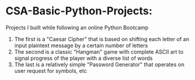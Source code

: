 # CSA-Basic-Python-Projects:
Projects I built while following an online Python Bootcamp
1) The first is a "Caesar Cipher" that is based on shifting each letter of an input plaintext message by a certain number of letters
2) The second is a classic "Hangman" game with complete ASCII art to signal progress of the player with a diverse list of words
3) The last is a relatively simple "Password Generator" that operates on user request for symbols, etc
